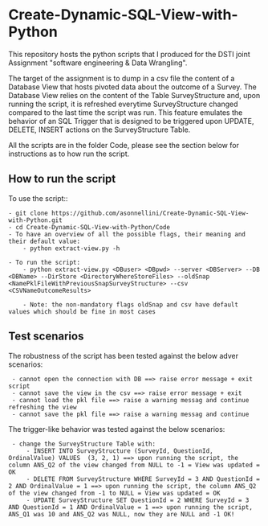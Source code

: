 # Create-Dynamic-SQL-View-with-Python


This repository hosts the python scripts that I produced for the DSTI joint Assignment "software engineering & Data Wrangling".

The target of the assignment is to dump in a csv file the content of a Database View that hosts pivoted data about the outcome of a Survey.
The Database View relies on the content of the Table SurveyStructure and, upon running the script, it is refreshed everytime SurveyStructure changed compared to the last time the script was run. This feature emulates the behavior of an SQL Trigger that is designed to be triggered upon UPDATE, DELETE, INSERT  actions on the SurveyStructure Table.

All the scripts are in the folder Code, please see the section below for instructions as to how run the script.


## How to run the script
To use the script::

	- git clone https://github.com/asonnellini/Create-Dynamic-SQL-View-with-Python.git 
	- cd Create-Dynamic-SQL-View-with-Python/Code
	- To have an overview of all the possible flags, their meaning and their default value:
		- python extract-view.py -h 

	- To run the script:
		- python extract-view.py <DBuser> <DBpwd> --server <DBServer> --DB <DBName> --DirStore <DirectoryWhereStoreFiles> --oldSnap <NamePklFileWithPreviousSnapSurveyStructure> --csv <CSVNameOutcomeResults>

		- Note: the non-mandatory flags oldSnap and csv have default values which should be fine in most cases



 ## Test scenarios
 
 The robustness of the script has been tested against the below adver scenarios:
 
	 - cannot open the connection with DB ==> raise error message + exit script
	 - cannot save the view in the csv ==> raise error message + exit
	 - cannot load the pkl file ==> raise a warning messag and continue refreshing the view
	 - cannot save the pkl file ==> raise a warning messag and continue 
 
 The trigger-like behavior was tested against the below scenarios:

	 - change the SurveyStructure Table with:
		 - INSERT INTO SurveyStructure (SurveyId, QuestionId, OrdinalValue) VALUES	(3, 2, 1) ==> upon running the script, the column ANS_Q2 of the view changed from NULL to -1 = View was updated = OK
		 - DELETE FROM SurveyStructure WHERE SurveyId = 3 AND QuestionId = 2 AND OrdinalValue = 1 ==> upon running the script, the column ANS_Q2 of the view changed from -1 to NULL = View was updated = OK
		 - UPDATE SurveyStructure SET QuestionId = 2 WHERE SurveyId = 3 AND QuestionId = 1 AND OrdinalValue = 1 ==> upon running the script, ANS_Q1 was 10 and ANS_Q2 was NULL, now they are NULL and -1 OK!